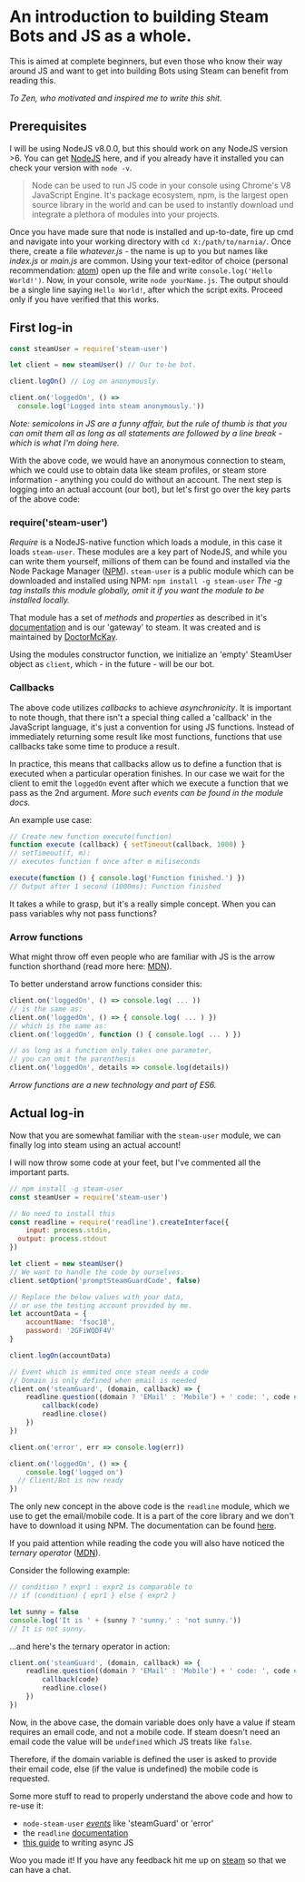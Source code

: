 # An introduction to building Steam Bots and JS as a whole.

This is aimed at complete beginners, but even those who know their way around JS and want to get into building Bots using Steam can benefit from reading this.

*To Zen, who motivated and inspired me to write this shit.*

## Prerequisites

I will be using NodeJS v8.0.0, but this should work on any NodeJS version >6. You can get [NodeJS](https://nodejs.org/en/) here, and if you already have it installed you can check your version with `node -v`.

> Node can be used to run JS code in your console using Chrome's V8 JavaScript Engine. It's package ecosystem, npm, is the largest open source library in the world and can be used to instantly download und integrate a plethora of modules into your projects.

Once you have made sure that node is installed and up-to-date, fire up cmd and navigate into your working directory with `cd X:/path/to/narnia/`.
Once there, create a file *whatever.js* - the name is up to you but names like *index.js* or *main.js* are common.
Using your text-editor of choice (personal recommendation: [atom](https://atom.io/)) open up the file and write `console.log('Hello World!')`.
Now, in your console, write `node yourName.js`. The output should be a single line saying `Hello World!`, after which the script exits.
Proceed only if you have verified that this works.

## First log-in

```javascript
const steamUser = require('steam-user')

let client = new steamUser() // Our to-be bot.

client.logOn() // Log on anonymously.                           

client.on('loggedOn', () =>
  console.log('Logged into steam anonymously.'))
```
*Note: semicolons in JS are a funny affair, but the rule of thumb is that you can omit them all as long as all statements are followed by a line break - which is what I'm doing here.*

With the above code, we would have an anonymous connection to steam, which we could use to obtain data like steam profiles, or steam store information - anything you could do without an account.
The next step is logging into an actual account (our bot), but let's first go over the key parts of the above code:

### require('steam-user')
*Require* is a NodeJS-native function which loads a module, in this case it loads `steam-user`. These modules are a key part of NodeJS, and while you can write them yourself, millions of them can be found and installed via the Node Package Manager ([NPM](https://www.npmjs.com/)). `steam-user` is a public module which can be downloaded and installed using NPM:
`npm install -g steam-user` *The -g tag installs this module globally, omit it if you want the module to be installed locally.*

That module has a set of *methods* and *properties* as described in it's [documentation](https://github.com/DoctorMcKay/node-steam-user#steamuser) and is our 'gateway' to steam. It was created and is maintained by [DoctorMcKay](https://github.com/DoctorMcKay).

Using the modules constructor function, we initialize an 'empty' SteamUser object as `client`, which - in the future - will be our bot.

### Callbacks

The above code utilizes *callbacks* to achieve *asynchronicity*. It is important to note though, that there isn't a special thing called a 'callback' in the JavaScript language, it's just a convention for using JS functions. Instead of immediately returning some result like most functions, functions that use callbacks take some time to produce a result.

In practice, this means that callbacks allow us to define a function that is executed when a particular operation finishes. In our case we wait for the client to emit the `loggedOn` event after which we execute a function that we pass as the 2nd argument. *More such events can be found in the module docs.*

An example use case:
```javascript
// Create new function execute(function)
function execute (callback) { setTimeout(callback, 1000) }
// setTimeout(f, m):
// executes function f once after m miliseconds

execute(function () { console.log('Function finished.') })
// Output after 1 second (1000ms): Function finished
```

It takes a while to grasp, but it's a really simple concept. When you can pass variables why not pass functions?

### Arrow functions

What might throw off even people who are familiar with JS is the arrow function shorthand (read more here: [MDN](https://developer.mozilla.org/en/docs/Web/JavaScript/Reference/Functions/Arrow_functions)).

To better understand arrow functions consider this:
```javascript
client.on('loggedOn', () => console.log( ... ))
// is the same as:
client.on('loggedOn', () => { console.log( ... ) })
// which is the same as:
client.on('loggedOn', function () { console.log( ... ) })

// as long as a function only takes one parameter,
// you can omit the parenthesis
client.on('loggedOn', details => console.log(details))
```
*Arrow functions are a new technology and part of ES6.*

## Actual log-in

Now that you are somewhat familiar with the `steam-user` module, we can finally log into steam using an actual account!

I will now throw some code at your feet, but I've commented all the important parts.

```javascript
// npm install -g steam-user
const steamUser = require('steam-user')

// No need to install this
const readline = require('readline').createInterface({
	input: process.stdin,
  output: process.stdout
})

let client = new steamUser()
// We want to handle the code by ourselves.
client.setOption('promptSteamGuardCode', false)

// Replace the below values with your data,
// or use the testing account provided by me.
let accountData = {
	accountName: 'fsoc10',
	password: '2GFiWQDF4V'
}

client.logOn(accountData)

// Event which is emmited once steam needs a code
// Domain is only defined when email is needed
client.on('steamGuard', (domain, callback) => {
	readline.question((domain ? 'EMail' : 'Mobile') + ' code: ', code => {
		callback(code)
		readline.close()
	})
})

client.on('error', err => console.log(err))

client.on('loggedOn', () => {
	console.log('logged on')
  // Client/Bot is now ready
})
```

The only new concept in the above code is the `readline` module, which we use to
get the email/mobile code. It is a part of the core library and we don't have to
download it using NPM. The documentation can be found [here](https://nodejs.org/api/readline.html).

If you paid attention while reading the code you will also have noticed the
*ternary operator* ([MDN](https://developer.mozilla.org/en/docs/Web/JavaScript/Reference/Operators/Conditional_Operator)).

Consider the following example:
```javascript
// condition ? expr1 : expr2 is comparable to
// if (condition) { epr1 } else { expr2 }

let sunny = false
console.log('It is ' + (sunny ? 'sunny.' : 'not sunny.'))
// It is not sunny.
```
...and here's the ternary operator in action:
```javascript
client.on('steamGuard', (domain, callback) => {
	readline.question((domain ? 'EMail' : 'Mobile') + ' code: ', code => {
		callback(code)
		readline.close()
	})
})
```
Now, in the above case, the domain variable does only have a value if
steam requires an email code, and not a mobile code. If steam doesn't need an
email code the value will be `undefined` which JS treats like `false`.

Therefore, if the domain variable is defined the user is asked to provide
their email code, else (if the value is undefined) the mobile code is requested.

Some more stuff to read to properly understand the above code and how to re-use it:
- `node-steam-user` [*events*](https://github.com/DoctorMcKay/node-steam-user#events-) like 'steamGuard' or 'error'
- the `readline` [documentation](https://nodejs.org/api/readline.html)
- [this guide](http://callbackhell.com/) to writing async JS

Woo you made it! If you have any feedback hit me up on [steam](http://steamcommunity.com/profiles/76561198091491690)
so that we can have a chat.
